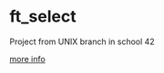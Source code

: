 # ft_select
Project from UNIX branch in school 42

[more info](https://github.com/prippa/ft_select/blob/master/ft_select.en.pdf)
